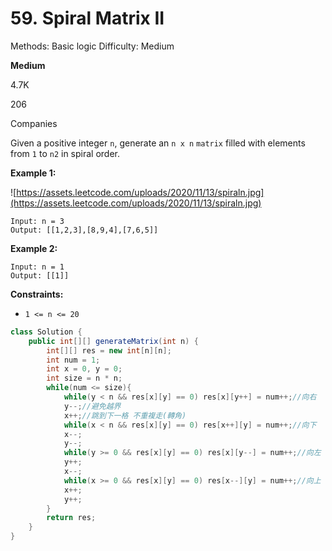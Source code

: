 # 59. Spiral Matrix II

Methods: Basic logic
Difficulty: Medium

**Medium**

4.7K

206

Companies

Given a positive integer `n`, generate an `n x n` `matrix` filled with elements from `1` to `n2` in spiral order.

**Example 1:**

![https://assets.leetcode.com/uploads/2020/11/13/spiraln.jpg](https://assets.leetcode.com/uploads/2020/11/13/spiraln.jpg)

```
Input: n = 3
Output: [[1,2,3],[8,9,4],[7,6,5]]

```

**Example 2:**

```
Input: n = 1
Output: [[1]]

```

**Constraints:**

- `1 <= n <= 20`

```java
class Solution {
    public int[][] generateMatrix(int n) {
        int[][] res = new int[n][n];
        int num = 1;
        int x = 0, y = 0;
        int size = n * n;
        while(num <= size){
            while(y < n && res[x][y] == 0) res[x][y++] = num++;//向右
            y--;//避免越界
            x++;//跳到下一格 不重複走(轉角)
            while(x < n && res[x][y] == 0) res[x++][y] = num++;//向下
            x--;
            y--;
            while(y >= 0 && res[x][y] == 0) res[x][y--] = num++;//向左
            y++;
            x--;
            while(x >= 0 && res[x][y] == 0) res[x--][y] = num++;//向上
            x++;
            y++;
        }
        return res;
    }
}
```
